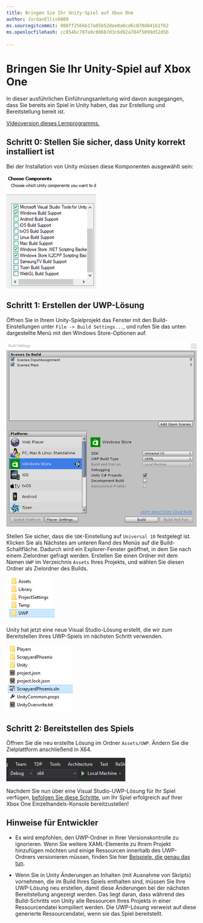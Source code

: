 ```yaml
---
title: Bringen Sie Ihr Unity-Spiel auf Xbox One
author: JordanEllis6809
ms.sourcegitcommit: 008ff2566b17a05b52dee0a8cd6c070d841b1f62
ms.openlocfilehash: cc854bc707a9c08687d3c6d92a704f5099d52d5b

---
```


# Bringen Sie Ihr Unity-Spiel auf Xbox One

In dieser ausführlichen Einführungsanleitung wird davon ausgegangen, dass Sie bereits ein Spiel in Unity haben, das zur Erstellung und Bereitstellung bereit ist.

[Videoversion dieses Lernprogramms.](https://www.youtube.com/watch?v=f0Ptvw7k-CE)

## Schritt 0: Stellen Sie sicher, dass Unity korrekt installiert ist

Bei der Installation von Unity müssen diese Komponenten ausgewählt sein:

![Installationskomponenten von Unity](images/unity-install-components.png)

## Schritt 1: Erstellen der UWP-Lösung

Öffnen Sie in Ihrem Unity-Spielprojekt das Fenster mit den Build-Einstellungen unter `File -> Build Settings...`, und rufen Sie das unten dargestellte Menü mit den Windows Store-Optionen auf.

![Fenster mit Build-Einstellungen](images/build-settings.png)

Stellen Sie sicher, dass die `SDK`-Einstellung auf `Universal 10` festgelegt ist. Klicken Sie als Nächstes am unteren Rand des Menüs auf die Build-Schaltfläche. Dadurch wird ein Explorer-Fenster geöffnet, in dem Sie nach einem Zielordner gefragt werden. Erstellen Sie einen Ordner mit dem Namen `UWP` im Verzeichnis `Assets` Ihres Projekts, und wählen Sie diesen Ordner als Zielordner des Builds.

![Build-Zielordner](images/build-destination.png)

Unity hat jetzt eine neue Visual Studio-Lösung erstellt, die wir zum Bereitstellen Ihres UWP-Spiels im nächsten Schritt verwenden.

![UWP-VS-Lösung](images/uwp-vs-solution.png)

## Schritt 2: Bereitstellen des Spiels

Öffnen Sie die neu erstellte Lösung im Ordner `Assets/UWP`.  Ändern Sie die Zielplattform anschließend in X64.

![x64-Build-Plattform](images/x64-build-platform.png)

Nachdem Sie nun über eine Visual Studio-UWP-Lösung für Ihr Spiel verfügen, [befolgen Sie diese Schritte](https://msdn.microsoft.com/en-us/windows/uwp/xbox-apps/getting-started), um Ihr Spiel erfolgreich auf Ihrer Xbox One Einzelhandels-Konsole bereitzustellen!

## Hinweise für Entwickler

- Es wird empfohlen, den UWP-Ordner in Ihrer Versionskontrolle zu ignorieren. Wenn Sie weitere XAML-Elemente zu Ihrem Projekt hinzufügen möchten und einige Ressourcen innerhalb des UWP-Ordners versionieren müssen, finden Sie hier [Beispiele, die genau das tun](https://bitbucket.org/Unity-Technologies/windowsstoreappssamples/overview).

- Wenn Sie in Unity Änderungen an Inhalten (mit Ausnahme von Skripts) vornehmen, die im Build Ihres Spiels enthalten sind, müssen Sie Ihre UWP-Lösung neu erstellen, damit diese Änderungen bei der nächsten Bereitstellung angezeigt werden. Das liegt daran, dass während des Build-Schritts von Unity alle Ressourcen Ihres Projekts in einer Ressourcendatei kompiliert werden. Die UWP-Lösung verweist auf diese generierte Ressourcendatei, wenn sie das Spiel bereitstellt.




<!--HONumber=Jun16_HO5-->



